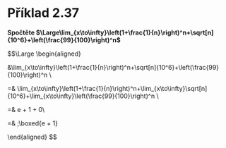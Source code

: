 # Příklad 2.37
**Spočtěte $\Large\lim_{x\to\infty}\left(1+\frac{1}{n}\right)^n+\sqrt[n]{10^6}+\left(\frac{99}{100}\right)^n$**


$$\Large
\begin{aligned}

&\lim_{x\to\infty}\left(1+\frac{1}{n}\right)^n+\sqrt[n]{10^6}+\left(\frac{99}{100}\right)^n \\

=& \lim_{x\to\infty}\left(1+\frac{1}{n}\right)^n+\lim_{x\to\infty}\sqrt[n]{10^6}+\lim_{x\to\infty}\left(\frac{99}{100}\right)^n \\

=& e + 1 + 0\\

=& \;\boxed{e + 1}

\end{aligned}
$$